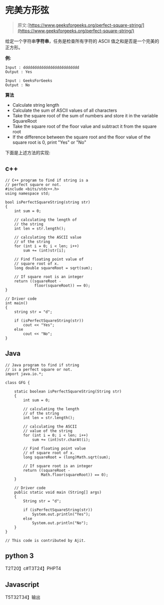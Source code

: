 # 完美方形弦

> 原文:[https://www.geeksforgeeks.org/perfect-square-string/](https://www.geeksforgeeks.org/perfect-square-string/)

给定一个字符串**字符串**，任务是检查所有字符的 ASCII 值之和是否是一个完美的正方形。

**例:**

```
Input : ddddddddddddddddddddddddd
Output : Yes

Input : GeeksForGeeks
Output : No
```

**算法**

*   Calculate string length
*   Calculate the sum of ASCII values of all characters
*   Take the square root of the sum of numbers and store it in the variable SquareRoot
*   Take the square root of the floor value and subtract it from the square root
*   If the difference between the square root and the floor value of the square root is 0, print "Yes" or "No"

下面是上述方法的实现:

## c++

```
// C++ program to find if string is a
// perfect square or not.
#include <bits/stdc++.h>
using namespace std;

bool isPerfectSquareString(string str)
{
    int sum = 0;

    // calculating the length of
    // the string
    int len = str.length();

    // calculating the ASCII value
    // of the string
    for (int i = 0; i < len; i++)
        sum += (int)str[i];

    // Find floating point value of
    // square root of x.
    long double squareRoot = sqrt(sum);

    // If square root is an integer
    return ((squareRoot -
             floor(squareRoot)) == 0);
}

// Driver code
int main()
{
    string str = "d";

    if (isPerfectSquareString(str))
        cout << "Yes";
    else
        cout << "No";
}
```

## Java

```
// Java program to find if string
// is a perfect square or not.
import java.io.*;

class GFG {

    static boolean isPerfectSquareString(String str)
    {
        int sum = 0;

        // calculating the length
        // of the string
        int len = str.length();

        // calculating the ASCII
        // value of the string
        for (int i = 0; i < len; i++)
            sum += (int)str.charAt(i);

        // Find floating point value
        // of square root of x.
        long squareRoot = (long)Math.sqrt(sum);

        // If square root is an integer
        return ((squareRoot -
                Math.floor(squareRoot)) == 0);
    }

    // Driver code
    public static void main (String[] args)
    {
        String str = "d";

        if (isPerfectSquareString(str))
            System.out.println("Yes");
        else
            System.out.println("No");
    }
}

// This code is contributed by Ajit.
```

## python 3

T2T20】c#T3T24】PHPT4

## Javascript

T5T32T34】输出